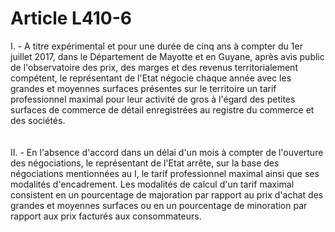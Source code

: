 # Article L410-6

<div align='left'>I.  -  A titre expérimental et pour une durée de cinq ans à compter du 1er juillet 2017, dans le Département de Mayotte et en Guyane, après avis public de l'observatoire des prix, des marges et des revenus territorialement compétent, le représentant de l'Etat négocie chaque année avec les grandes et moyennes surfaces présentes sur le territoire un tarif professionnel maximal pour leur activité de gros à l'égard des petites surfaces de commerce de détail enregistrées au registre du commerce et des sociétés.<br/><br/><br/> II.  -  En l'absence d'accord dans un délai d'un mois à compter de l'ouverture des négociations, le représentant de l'Etat arrête, sur la base des négociations mentionnées au I, le tarif professionnel maximal ainsi que ses modalités d'encadrement. Les modalités de calcul d'un tarif maximal consistent en un pourcentage de majoration par rapport au prix d'achat des grandes et moyennes surfaces ou en un pourcentage de minoration par rapport aux prix facturés aux consommateurs.<br/></div>